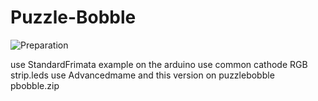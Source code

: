 Puzzle-Bobble
=============

![Preparation](http://openphoto.tetalab.org/photos/custom/201301/64dceb-DSC_0546_870x550.jpg)


use StandardFrimata example on the arduino
use common cathode RGB strip.leds
use Advancedmame and this version on puzzlebobble pbobble.zip
